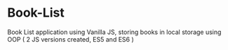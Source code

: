 # Book-List
Book List application using Vanilla JS, storing books in local storage using OOP ( 2 JS versions created, ES5 and ES6 ) 
